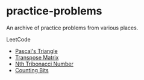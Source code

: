 # practice-problems
An archive of practice problems from various places.

LeetCode
  - [Pascal's Triangle](https://leetcode.com/problems/pascals-triangle/)
  - [Transpose Matrix](https://leetcode.com/problems/transpose-matrix/)
  - [Nth Tribonacci Number](https://leetcode.com/problems/n-th-tribonacci-number/)
  - [Counting Bits](https://leetcode.com/problems/counting-bits/)
